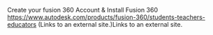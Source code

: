 Create your fusion 360 Account & Install Fusion 360
https://www.autodesk.com/products/fusion-360/students-teachers-educators (Links to an external site.)Links to an external site.
